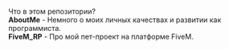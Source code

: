 Что в этом репозитории?<br>
**AboutMe** - Немного о моих личных качествах и развитии как программиста.<br>
**FiveM_RP** - Про мой пет-проект на платформе FiveM.<br>

